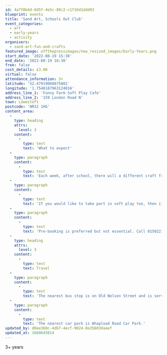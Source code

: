 ```yaml
---
id: 4a7f0b4d-0d5f-4e5c-89c2-c1f16d1ddd93
blueprint: events
title: 'Sand Art, Schools Out Club'
event_categories:
  - art
  - early-years
  - activity
organisers:
  - sand-art-fun-and-crafts
featured_image: offthepressimages/new_resized_images/Early-Years.png
start_date: '2022-08-19 15:30'
end_date: '2022-08-19 16:30'
free: false
cost_details: £3.00
virtual: false
attendance_information: 3+
latitude: '52.47919060875801'
longitude: '1.7548187963124016'
address_line_1: 'Funny Farm Soft Play Cafe'
address_line_2: '159 London Road N'
town: Lowestoft
postcode: 'NR32 1HG'
content_area:
  -
    type: heading
    attrs:
      level: 3
    content:
      -
        type: text
        text: 'What to expect'
  -
    type: paragraph
    content:
      -
        type: text
        text: 'Each week, after school, there will a different craft from Sand Art to Sand Bottles, Pebble Pets / Trolls!.'
  -
    type: paragraph
    content:
      -
        type: text
        text: 'If you would like to take part in soft play too, then if you book both Sand Art Schools Out and Soft Play sessions together it is only £5!'
  -
    type: paragraph
    content:
      -
        type: text
        text: 'Pre-booking is preferred but not essential. Call 01502217989 to book your place.'
  -
    type: heading
    attrs:
      level: 3
    content:
      -
        type: text
        text: Travel
  -
    type: paragraph
    content:
      -
        type: text
        text: 'The nearest bus stop is on Old Nelson Street and is serviced by the Coastal Clipper and Coastlink bus.'
  -
    type: paragraph
    content:
      -
        type: text
        text: 'The nearest car park is Whapload Road Car Park.'
updated_by: d0ee360c-4db7-4ecf-9024-8e35603daaef
updated_at: 1660645014
---
```

3+ years